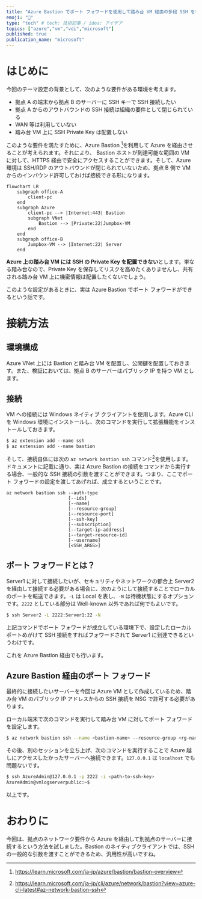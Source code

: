 ```yaml
---
title: "Azure Bastion でポート フォワードを使用して踏み台 VM 経由の多段 SSH を行う"
emoji: "🏯"
type: "tech" # tech: 技術記事 / idea: アイデア
topics: ["azure","vm","vdi","microsoft"]
published: true
publication_name: "microsoft"
---
```


# はじめに
今回のテーマ設定の背景として、次のような要件がある環境を考えます。
- 拠点 A の端末から拠点 B のサーバーに SSH キーで SSH 接続したい
- 拠点 A からのアウトバウンドの SSH 接続は組織の要件として閉じられている
- WAN 等は利用していない
- 踏み台 VM 上に SSH Private Key は配置しない

このような要件を満たすために、Azure Bastion [^1]を利用して Azure を経由させることが考えられます。それにより、 Bastion ホストが到達可能な範囲の VM に対して、HTTPS 経由で安全にアクセスすることができます。そして、Azure 環境は SSH/RDP のアウトバウンドが閉じられていないため、拠点 B 側で VM からのインバウンド許可しておけば接続できる形になります。

[^1]:https://learn.microsoft.com/ja-jp/azure/bastion/bastion-overview

```mermaid
flowchart LR
	subgraph office-A
		client-pc
	end
	subgraph Azure 
		client-pc --> |Internet:443| Bastion
		subgraph VNet
			Bastion --> |Private:22|Jumpbox-VM
		end
	end
	subgraph office-B
		Jumpbox-VM --> |Internet:22| Server
	end
```

**Azure 上の踏み台 VM には SSH の Private Key を配置できない**とします。単なる踏み台なので、Private Key を保存してリスクを高めたくありませんし、共有される踏み台 VM 上に機密情報は配置したくないでしょう。

このような設定があるときに、実は Azure Bastion でポート フォワードができるという話です。

# 接続方法
## 環境構成
Azure VNet 上には Bastion と踏み台 VM を配置し、公開鍵を配置しておきます。また、検証においては、拠点 B のサーバーはパブリック IP を持つ VM とします。
## 接続
VM への接続には Windows ネイティブ クライアントを使用します。Azure CLI を Windows 環境にインストールし、次のコマンドを実行して拡張機能をインストールしておきます。

```PowerShell
$ az extension add --name ssh
$ az extension add --name bastion
```

そして、接続自体には次の `az network bastion ssh` コマンド[^2]を使用します。ドキュメントに記載に通り、実は Azure Bastion の接続をコマンドから実行する場合、一般的な SSH 接続の引数を渡すことができます。つまり、ここでポート フォワードの設定を渡してあげれば、成立するということです。
```
az network bastion ssh --auth-type
                       [--ids]
                       [--name]
                       [--resource-group]
                       [--resource-port]
                       [--ssh-key]
                       [--subscription]
                       [--target-ip-address]
                       [--target-resource-id]
                       [--username]
                       [<SSH_ARGS>]
```

[^2]:https://learn.microsoft.com/ja-jp/cli/azure/network/bastion?view=azure-cli-latest#az-network-bastion-ssh

## ポート フォワードとは？
Server1 に対して接続したいが、セキュリティやネットワークの都合上 Server2 を経由して接続する必要がある場合に、次のようにして接続することでローカルのポートを転送できます。`-L` は Local を表し、`-N` は待機状態にするオプションです。`2222` としている部分は Well-known 以外であれば何でもよいです。

```bash
$ ssh Server2 -L 2222:Server1:22 -N
```

上記コマンドでポート フォワードが成立している環境下で、設定したローカル ポートめがけて SSH 接続をすればフォワードされて Server1 に到達できるというわけです。

これを Azure Bastion 経由でも行います。

## Azure Bastion 経由のポート フォワード

最終的に接続したいサーバーを今回は Azure VM として作成しているため、踏み台 VM のパブリック IP アドレスからの SSH 接続を NSG で許可する必要があります。

ローカル端末で次のコマンドを実行して踏み台 VM に対してポート フォワードを設定します。

```bash
$ az network bastion ssh --name <bastion-name> --resource-group <rg-name> --target-resource-id <vm-resource-id> --auth-type ssh-key --ssh-key <path-to-ssh-key> --username AzureAdmin -- -L 2222:<接続先サーバー IP>:22
```

その後、別のセッションを立ち上げ、次のコマンドを実行することで Azure 越しにアクセスしたかったサーバーへ接続できます。`127.0.0.1` は `localhost` でも問題ないです。

```bash
$ ssh AzureAdmin@127.0.0.1 -p 2222 -i <path-to-ssh-key>
AzureAdmin@vmlogserverpublic:~$ 
```

以上です。

# おわりに
今回は、拠点のネットワーク要件から Azure を経由して別拠点のサーバーに接続するという方法を試しました。Bastion のネイティブクライアントでは、SSH の一般的な引数を渡すことができるため、汎用性が高いですね。

